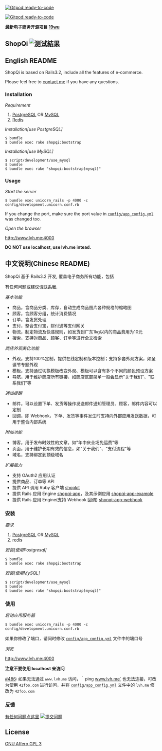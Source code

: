 [![Gitpod ready-to-code](https://img.shields.io/badge/Gitpod-ready--to--code-blue?logo=gitpod)](https://gitpod.io/#https://github.com/saberma/shopqi)

[![Gitpod ready-to-code](https://img.shields.io/badge/Gitpod-ready--to--code-blue?logo=gitpod)](https://gitpod.io/#https://github.com/saberma/shopqi)

**最新电子商务开源项目 [19wu](https://github.com/saberma/19wu)**

## ShopQi [![测试結果](https://secure.travis-ci.org/saberma/shopqi.png)](http://travis-ci.org/saberma/shopqi)

## English README

ShopQi is based on Rails3.2, include all the features of e-commerce.

Please feel free to [contact me](mailto:mahb45@gmail.com) if you have any questions.

### Installation

*Requirement*

1. [PostgreSQL](http://www.postgresql.org/download) OR [MySQL](http://www.mysql.com/downloads/mysql)
2. [Redis](http://redis.io/download)

*Installation[use PostgreSQL]*

    $ bundle
    $ bundle exec rake shopqi:bootstrap

*Installation[use MySQL]*

    $ script/development/use_mysql
    $ bundle
    $ bundle exec rake "shopqi:bootstrap[mysql]"

### Usage

*Start the server*

    $ bundle exec unicorn_rails -p 4000 -c config/development.unicorn.conf.rb

If you change the port, make sure the port value in [`config/app_config.yml`](https://github.com/saberma/shopqi/blob/master/config/app_config.yml#L16) was changed too.

*Open the browser*

http://www.lvh.me:4000

**DO NOT use localhost, use lvh.me intead.**


## 中文说明(Chinese README)

ShopQi 基于 Rails3.2 开发, 覆盖电子商务所有功能，包括

有任何问题或建议请[联系我](mailto:mahb45@gmail.com).

*基本功能*

* 商品，含商品分类、库存，自动生成商品图片各种规格的缩略图
* 顾客，含顾客分组，统计消费情况
* 订单，含发货处理
* 支付，整合支付宝，财付通等支付网关
* 物流，制定物流及快递规则，如发货到广东1kg以内的商品费用为10元
* 搜索，支持对商品、顾客、订单等进行全文检索

*商店外观美化功能*

* 外观，支持100%定制，提供在线定制和版本控制；支持多套外观方案，如圣诞节专题外观
* 模板，支持通过切换模板改变外观、模板可以含有多个不同的颜色预设方案
* 导航，用于维护商店所有链接，如商店底部菜单一般会显示"关于我们"、"联系我们"等

*通知提醒*

* 邮件，可以设置下单、发货等操作发送邮件通知管理员、顾客，邮件内容可以定制
* 回调，即 Webhook，下单、发货等事件发生时支持向外部应用发送数据，可用于整合内部系统

*附加功能*

* 博客，用于发布时效性的文章，如"年中庆全场免运费"等
* 页面，用于维护长期有效的信息，如"关于我们"、"支付流程"等
* 域名，支持绑定到顶级域名

*扩展能力*

* 支持 OAuth2 应用认证
* 提供商品、订单等 API
* 提供 API 调用 Ruby 客户端 [shopkit](http://github.com/saberma/shopkit)
* 提供 Rails 应用 Engine [shopqi-app](http://github.com/saberma/shopqi-app)，及其示例应用 [shopqi-app-example](http://github.com/saberma/shopqi-app-example)
* 提供 Rails 应用 Engine(支持 Webhook 回调) [shopqi-app-webhook](http://github.com/saberma/shopqi-app-webhook)

### 安装

*要求*

1. [PostgreSQL](http://www.postgresql.org/download) OR [MySQL](http://www.mysql.com/downloads/mysql)
2. [redis](http://redis.io/download)

*安装[使用Postgresql]*

    $ bundle
    $ bundle exec rake shopqi:bootstrap

*安装[使用MySQL]*

    $ script/development/use_mysql
    $ bundle
    $ bundle exec rake "shopqi:bootstrap[mysql]"

### 使用

*启动应用服务器*

    $ bundle exec unicorn_rails -p 4000 -c config/development.unicorn.conf.rb

如果你修改了端口，请同时修改 [`config/app_config.yml`](https://github.com/saberma/shopqi/blob/master/config/app_config.yml#L16) 文件中的端口号

*浏览*

http://www.lvh.me:4000

**注意不要使用 localhost 来访问**

[#486](https://github.com/saberma/shopqi/issues/486): 如果无法通过 `www.lvh.me` 访问，｀ping www.lvh.me` 也无法连接，可改为使用 `42foo.com` 进行访问，并将 [`config/app_config.yml`](https://github.com/saberma/shopqi/blob/master/config/app_config.yml#L15) 文件中的 `lvh.me` 修改为 `42foo.com`

### 反馈

[有任何问题点这里](https://github.com/saberma/shopqi/issues)
[![提交问题](http://i.imgur.com/K8vsw.gif)](https://github.com/saberma/shopqi/issues)


## License

[GNU  Affero GPL 3](http://www.gnu.org/licenses/agpl-3.0.html)
